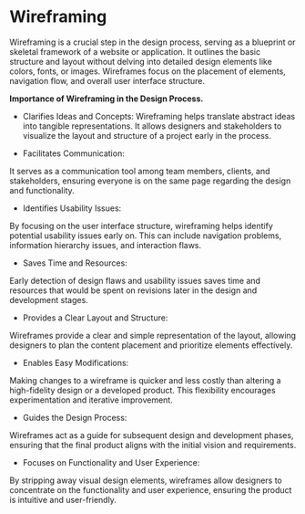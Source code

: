 # Wireframing  
Wireframing is a crucial step in the design process, serving as a blueprint or skeletal framework of a website or application. It outlines the basic structure and layout without delving into detailed design elements like colors, fonts, or images. Wireframes focus on the placement of elements, navigation flow, and overall user interface structure.  

**Importance of Wireframing in the Design Process.**
  * Clarifies Ideas and Concepts:
    Wireframing helps translate abstract ideas into tangible representations. It allows designers and stakeholders to visualize the layout and structure of a project early in the process.

  * Facilitates Communication:

It serves as a communication tool among team members, clients, and stakeholders, ensuring everyone is on the same page regarding the design and functionality.

  * Identifies Usability Issues:

By focusing on the user interface structure, wireframing helps identify potential usability issues early on. This can include navigation problems, information hierarchy issues, and interaction flaws.

  * Saves Time and Resources:

Early detection of design flaws and usability issues saves time and resources that would be spent on revisions later in the design and development stages.

  * Provides a Clear Layout and Structure:

Wireframes provide a clear and simple representation of the layout, allowing designers to plan the content placement and prioritize elements effectively.

  * Enables Easy Modifications:

Making changes to a wireframe is quicker and less costly than altering a high-fidelity design or a developed product. This flexibility encourages experimentation and iterative improvement.

  * Guides the Design Process:

Wireframes act as a guide for subsequent design and development phases, ensuring that the final product aligns with the initial vision and requirements.

  * Focuses on Functionality and User Experience:

By stripping away visual design elements, wireframes allow designers to concentrate on the functionality and user experience, ensuring the product is intuitive and user-friendly.
